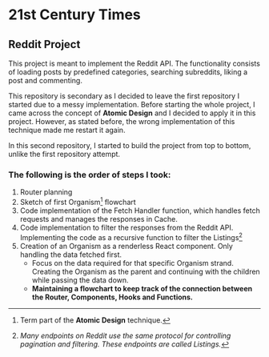 # 21st Century Times
## Reddit Project

This project is meant to implement the Reddit API. The functionality consists of loading posts by predefined categories, searching subreddits, liking a post and commenting.

This repository is secondary as I decided to leave the first repository I started due to a messy implementation. Before starting the whole project, I came across the concept of **Atomic Design** and I decided to apply it in this project. However, as stated before, the wrong implementation of this technique made me restart it again.

In this second repository, I started to build the project from top to bottom, unlike the first repository attempt. 

### The following is the order of steps I took:

1. Router planning
2. Sketch of first Organism[^1] flowchart
3. Code implementation of the Fetch Handler function, which handles fetch requests and manages the responses in Cache.
4. Code implementation to filter the responses from the Reddit API. Implementing the code as a recursive function to filter the Listings[^2]
5. Creation of an Organism as a renderless React component. Only handling the data fetched first.
    - Focus on the data required for that specific Organism strand. Creating the Organism as the parent and continuing with the children while passing the data down.
    - **Maintaining a flowchart to keep track of the connection between the Router, Components, Hooks and Functions.**


[^1]: Term part of the **Atomic Design** technique.
[^2]: *Many endpoints on Reddit use the same protocol for controlling pagination and filtering. These endpoints are called Listings.*